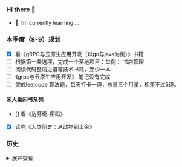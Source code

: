 ### Hi there 👋

- 🌱 I’m currently learning ...



### 本季度（8-9）规划



- [x] 看《gRPC与云原生应用开发（以go与java为例）》书籍
- [ ] 根据第一条选项，完成一个落地项目：举例： 书店管理
- [ ] 阅读代码整洁之道等技术书籍，至少一本
- [ ] 《grpc与云原生应用开发》 笔记没有完成
- [ ] 完成leetcode 算法题，每天打卡一道，总量三个月量，相差不过5道。

#### 闲人看闲书系列

- [] 看《达芬奇-密码》
- [X] 读完《人类简史：从动物到上帝》



### 历史



<details>
	<summary>展开查看</summary>
	 Start from scratch
</details>



